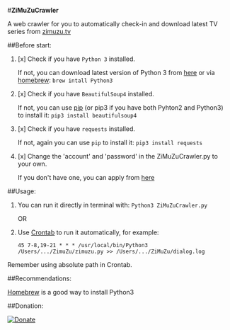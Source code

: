 #**ZiMuZuCrawler**

A web crawler for you to automatically check-in and download latest TV series from [zimuzu.tv](http://www.zimuzu.tv/)


##Before start:


1. [x] Check if you have `Python 3` installed. 
    
    If not, you can download latest version of Python 3 from [here](https://www.python.org/downloads/) 
    or via [homebrew](http://brew.sh/): `brew intall Python3`


2. [x] Check if you have `BeautifulSoup4` installed. 
    
    If not, you can use [pip](https://pip.pypa.io/en/latest/reference/pip_install/) (or pip3 if you have both Pyhton2 and Python3) to install it:
    `pip3 install beautifulsoup4`

3. [x] Check if you have `requests` installed. 
    
    If not, again you can use `pip` to install it:
    `pip3 install requests`

4. [x] Change the 'account' and 'password' in the ZiMuZuCrawler.py to your own.

    If you don't have one, you can apply from [here](http://www.zimuzu.tv/user/reg)


##Usage:

1. You can run it directly in terminal with: 
    `Python3 ZiMuZuCrawler.py`
    
    OR
    
2. Use [Crontab](http://www.adminschoice.com/crontab-quick-reference) to run it automatically, for example:

	  `45 7-8,19-21 * * * /usr/local/bin/Python3 /Users/.../ZimuZu/zimuzu.py >> /Users/.../ZiMuZu/dialog.log`
	
Remember using absolute path in Crontab.

##Recommendations:

[Homebrew](http://brew.sh/) is a good way to install Python3



##Donation:

[![Donate](https://img.shields.io/badge/Donate-PayPal-green.svg)](https://www.paypal.me/DonggeLiu)




